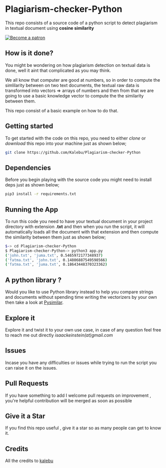 # Plagiarism-checker-Python

This repo consists of a source code of a python script to detect plagiarism in textual document using **cosine similarity**

[![Become a patron](pictures/become_a_patron_button.png)](https://www.patreon.com/kalebujordan)

## How is it done?

You might be wondering on how plagiarism detection on textual data is done, well it aint that complicated as you may think.

We all know that computer are good at numbers, so in order to compute the simlilarity between on two text documents, the textual  raw data is transformed into vectors => arrays of numbers and then from that we are going to use a basic knowledge vector to compute the the similarity between them.

This repo consist of a basic example on how to do that.


## Getting started

To get started with the code on this repo, you need to either *clone* or *download* this repo into your machine just as shown below;

```bash
git clone https://github.com/Kalebu/Plagiarism-checker-Python
```

## Dependencies 

Before you begin playing with the source code you might need to install deps just as shown below;

```bash
pip3 install -r requirements.txt
```

## Running the App

To run this code you need to have your textual document in your project directory with extension **.txt** and then when you run the script, it will automatically loads all the document with that extension and then compute the similarity between them just as shown below;

```bash
$-> cd Plagiarism-checker-Python
$ Plagiarism-checker-Python-> python3 app.py
('john.txt', 'juma.txt', 0.5465972177348937)
('fatma.txt', 'john.txt', 0.14806887549598566)
('fatma.txt', 'juma.txt', 0.18643448370323362)

```

## A python library ?

Would you like to use Python library instead to help you compare strings and documents without spending time writing the vectorizers by your own then take a look at [Pysimilar](https://github.com/Kalebu/pysimilar).

## Explore it 

Explore it and twist it to your own use case, in case of any question feel free to reach me out directly *isaackeinstein(at)gmail.com*

## Issues 

Incase you have any difficulties or issues while trying to run the script
you can raise it on the issues. 

## Pull Requests

If you have something to add I welcome pull requests on improvement , you're helpful contribution will be merged as soon as possible

## Give it a Star

If you find this repo useful , give it a star so as many people can get to know it.

## Credits

All the credits to [kalebu](https://github.com/kalebu)
